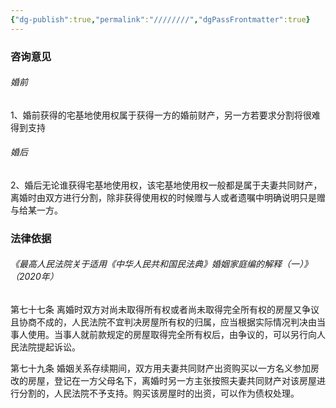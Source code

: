 ```yaml
---
{"dg-publish":true,"permalink":"////////","dgPassFrontmatter":true}
---
```


### 咨询意见

###### 婚前

1、婚前获得的宅基地使用权属于获得一方的婚前财产，另一方若要求分割将很难得到支持

###### 婚后

2、婚后无论谁获得宅基地使用权，该宅基地使用权一般都是属于夫妻共同财产，离婚时由双方进行分割，除非获得使用权的时候赠与人或者遗嘱中明确说明只是赠与给某一方。

### 法律依据
###### 《最高人民法院关于适用《中华人民共和国民法典》婚姻家庭编的解释（一）》（2020年）

第七十七条 离婚时双方对尚未取得所有权或者尚未取得完全所有权的房屋又争议且协商不成的，人民法院不宜判决房屋所有权的归属，应当根据实际情况判决由当事人使用。当事人就前款规定的房屋取得完全所有权后，由争议的，可以另行向人民法院提起诉讼。

第七十九条 婚姻关系存续期间，双方用夫妻共同财产出资购买以一方名义参加房改的房屋，登记在一方父母名下，离婚时另一方主张按照夫妻共同财产对该房屋进行分割的，人民法院不予支持。购买该房屋时的出资，可以作为债权处理。
